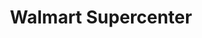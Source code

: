 ---
title: "Walmart Supercenter"
url: /gilbert/walmart-supercenter-south-power-road/
shop: supermarket
---